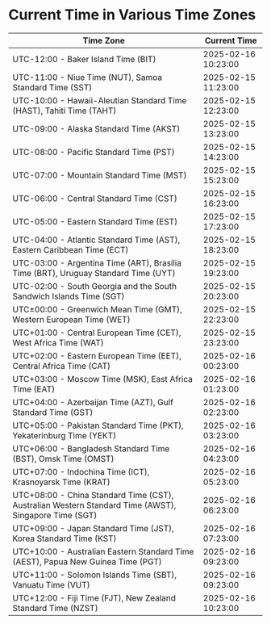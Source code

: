 # Current Time in Various Time Zones

| Time Zone | Current Time |
|-----------|--------------|
| UTC-12:00 - Baker Island Time (BIT) | 2025-02-16 10:23:00 |
| UTC-11:00 - Niue Time (NUT), Samoa Standard Time (SST) | 2025-02-15 11:23:00 |
| UTC-10:00 - Hawaii-Aleutian Standard Time (HAST), Tahiti Time (TAHT) | 2025-02-15 12:23:00 |
| UTC-09:00 - Alaska Standard Time (AKST) | 2025-02-15 13:23:00 |
| UTC-08:00 - Pacific Standard Time (PST) | 2025-02-15 14:23:00 |
| UTC-07:00 - Mountain Standard Time (MST) | 2025-02-15 15:23:00 |
| UTC-06:00 - Central Standard Time (CST) | 2025-02-15 16:23:00 |
| UTC-05:00 - Eastern Standard Time (EST) | 2025-02-15 17:23:00 |
| UTC-04:00 - Atlantic Standard Time (AST), Eastern Caribbean Time (ECT) | 2025-02-15 18:23:00 |
| UTC-03:00 - Argentina Time (ART), Brasília Time (BRT), Uruguay Standard Time (UYT) | 2025-02-15 19:23:00 |
| UTC-02:00 - South Georgia and the South Sandwich Islands Time (SGT) | 2025-02-15 20:23:00 |
| UTC±00:00 - Greenwich Mean Time (GMT), Western European Time (WET) | 2025-02-15 22:23:00 |
| UTC+01:00 - Central European Time (CET), West Africa Time (WAT) | 2025-02-15 23:23:00 |
| UTC+02:00 - Eastern European Time (EET), Central Africa Time (CAT) | 2025-02-16 00:23:00 |
| UTC+03:00 - Moscow Time (MSK), East Africa Time (EAT) | 2025-02-16 01:23:00 |
| UTC+04:00 - Azerbaijan Time (AZT), Gulf Standard Time (GST) | 2025-02-16 02:23:00 |
| UTC+05:00 - Pakistan Standard Time (PKT), Yekaterinburg Time (YEKT) | 2025-02-16 03:23:00 |
| UTC+06:00 - Bangladesh Standard Time (BST), Omsk Time (OMST) | 2025-02-16 04:23:00 |
| UTC+07:00 - Indochina Time (ICT), Krasnoyarsk Time (KRAT) | 2025-02-16 05:23:00 |
| UTC+08:00 - China Standard Time (CST), Australian Western Standard Time (AWST), Singapore Time (SGT) | 2025-02-16 06:23:00 |
| UTC+09:00 - Japan Standard Time (JST), Korea Standard Time (KST) | 2025-02-16 07:23:00 |
| UTC+10:00 - Australian Eastern Standard Time (AEST), Papua New Guinea Time (PGT) | 2025-02-16 09:23:00 |
| UTC+11:00 - Solomon Islands Time (SBT), Vanuatu Time (VUT) | 2025-02-16 09:23:00 |
| UTC+12:00 - Fiji Time (FJT), New Zealand Standard Time (NZST) | 2025-02-16 10:23:00 |
